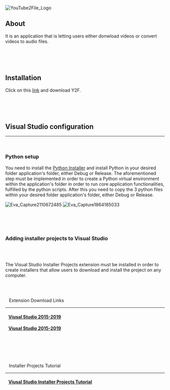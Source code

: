 ![YouTube2File_Logo](https://user-images.githubusercontent.com/87245086/204159698-b0758b01-4279-4174-bed5-c336f7af129a.png)
<br>

## About

It is an application that is letting users either donwload videos or convert videos to audio files.



<br>
<br>
<br>

## Installation

Click on this [link](https://drive.google.com/file/d/13UABVlBL96Tx4SQk7hcMhkBOTJ03BVgh/view?usp=sharing) and download Y2F.


<br>
<br>
<br>

## Visual Studio configuration
___________________________________

<br>

### Python setup

You need to install the [Python Installer](https://www.python.org/downloads/) and install Python in your desired folder application's folder, either Debug or Release. The aforementioned step must be implemented in order to create a Python virtual environment within the application's folder in order to run core application functionalities, fulfilled by the python scripts. After this you need to copy the 3 python files within your desired folder application's folder, either Debug or Release. 

![Eva_Capture2110672485](https://user-images.githubusercontent.com/87245086/204159367-f0f39ce4-491d-4f11-b6e1-4214cdecfc7d.jpg)
![Eva_Capture1864185033](https://user-images.githubusercontent.com/87245086/204159369-a690285c-411e-4449-a2d6-3ac16cf76cca.jpg)

<br>
<br>
<br>

### Adding installer projects to Visual Studio

<br>
<br>

The Visual Studio Installer Projects extension must be installed in order to create installers that allow users to download and install the project on any computer.

<br>
<br>

 &nbsp;&nbsp; Extension Download Links
________________________________________

#### &nbsp;&nbsp; [Viusal Studio 2015-2019](https://marketplace.visualstudio.com/items?itemName=VisualStudioClient.MicrosoftVisualStudio2017InstallerProjects)

#### &nbsp;&nbsp; [Viusal Studio 2015-2019](https://marketplace.visualstudio.com/items?itemName=VisualStudioClient.MicrosoftVisualStudio2022InstallerProjects)


<br>
<br>
<br>
<br>

&nbsp;&nbsp; Installer Projects Tutorial
_______________________________

#### &nbsp;&nbsp; [Viusal Studio Installer Projects Tutorial](https://youtu.be/fehVTLNQorQ)












